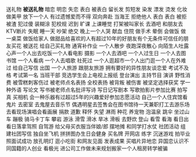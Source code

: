 送礼物 **被送礼物** 暗恋 明恋 失恋 表白 被表白 留长发 剪短发 染发 漂发 烫发 化妆做美甲 放下一个人 有过遗憾爱而不得 双向奔赴 当海王 拒绝他人 表白 表白 被拒 被渣 犯过傻 装糊涂 犯校规 迟到 旷课 上课睡觉 打架被叫家长 去酒吧 和朋友去KTV断片 失眠 睡一天 吵架 绝交 晚上一个人哭 献血 住院 做手术 晕倒 会做饭 做一桌菜 做饭给家人 做甜品给喜欢的人有超过10年的好朋友有个无条件可信任的朋友买花 被送花 给自己买礼物 通宵补作业 一个人散步 夜跑深夜散心 向陌生人吐露心声一个人出去吃饭一个人看电影 摄影 一个人去酒吧 一个人过生日 一个人去图书馆 一个人看病 一个人去唱歌 社死过 一个人逛超市一个人出门逛一个人在外难过 给自己写信 出国 一个人旅游 跟朋友旅游 拥有要好的异性朋友谈恋爱 考试不及格 考试第一名 当班干部 竞选学生会上电视上报纸 登台演出 主持节目 演讲 野性消费 被雪糕刺客伤过 被老师点名表扬 全校表扬 被背叛 被伤害 被坚定选择获奖 学一种外语 写论文 写书被老师点名批评写诗 写日记写剧本 写歌拍影片参加比赛 拍写真 买相机 会一种乐器有过超过5年的兴趣爱好参加志愿活动 自己一个人住宾馆看鬼片 去密室 去鬼屋去音乐节 偶遇明星去签售会在图书馆待一天兼职打工去游乐场 去看现场演唱会看画展 捐款 道歉 释怀 失望 淋雨 种花 养宠物 泡温泉 跳伞 坐过山车 蹦极 骑马卡丁车 攀岩 游泳 滑雪 滑冰 旱冰 滑板 去野炊 登山 看雪 看海 看日出 看日落拿驾照 自驾游 给父母买衣服当伴娘/郎 摆地摊 和同学打水仗 社团活动 组建社团写信 独自坐飞机 拼拼图办生日会健身 买名牌 开网店 练字 沉迷游戏 拍毕业照面试成功 放孔明灯 逛小吃街 和网友见面 发表成果 买唱片异地恋 异国恋认识不同国籍的人创业 看极光 进公司工作做未来规划搬家一个人租房转学被骗